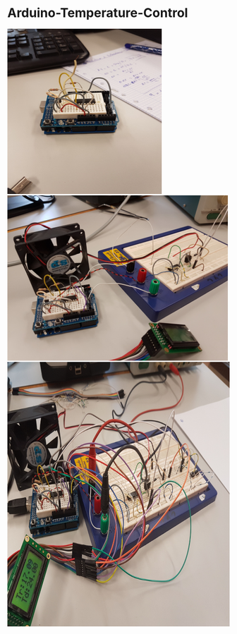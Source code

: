# Arduino-Temperature-Control

<p align="left">
  <img src="https://github.com/AleDelgado94/Arduino-Temperature-Control/blob/master/Images/arduino_temp1.jpg" height="375" width="350"/>
  <img src="https://github.com/AleDelgado94/Arduino-Temperature-Control/blob/master/Images/arduino_temp2.jpg" width="500"/>
  <img src="https://github.com/AleDelgado94/Arduino-Temperature-Control/blob/master/Images/arduino_temp3.jpg" height="600" width="855"/>
</p>
